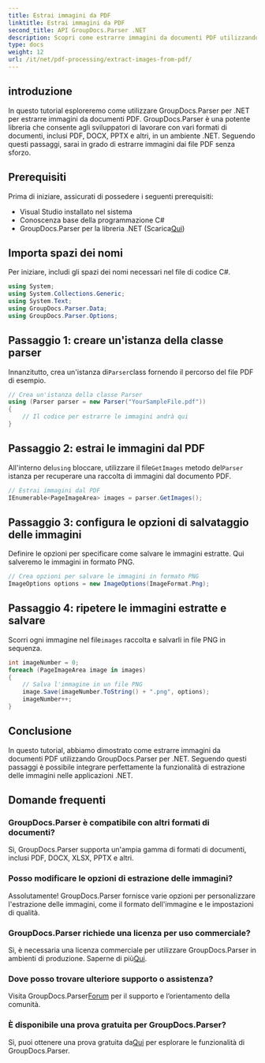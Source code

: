 ```yaml
---
title: Estrai immagini da PDF
linktitle: Estrai immagini da PDF
second_title: API GroupDocs.Parser .NET
description: Scopri come estrarre immagini da documenti PDF utilizzando GroupDocs.Parser per .NET. Guida passo passo con esempi di codice.
type: docs
weight: 12
url: /it/net/pdf-processing/extract-images-from-pdf/
---
```

## introduzione
In questo tutorial esploreremo come utilizzare GroupDocs.Parser per .NET per estrarre immagini da documenti PDF. GroupDocs.Parser è una potente libreria che consente agli sviluppatori di lavorare con vari formati di documenti, inclusi PDF, DOCX, PPTX e altri, in un ambiente .NET. Seguendo questi passaggi, sarai in grado di estrarre immagini dai file PDF senza sforzo.
## Prerequisiti
Prima di iniziare, assicurati di possedere i seguenti prerequisiti:
- Visual Studio installato nel sistema
- Conoscenza base della programmazione C#
-  GroupDocs.Parser per la libreria .NET (Scarica[Qui](https://releases.groupdocs.com/parser/net/))

## Importa spazi dei nomi
Per iniziare, includi gli spazi dei nomi necessari nel file di codice C#.
```csharp
using System;
using System.Collections.Generic;
using System.Text;
using GroupDocs.Parser.Data;
using GroupDocs.Parser.Options;
```
## Passaggio 1: creare un'istanza della classe parser
 Innanzitutto, crea un'istanza di`Parser`class fornendo il percorso del file PDF di esempio.
```csharp
// Crea un'istanza della classe Parser
using (Parser parser = new Parser("YourSampleFile.pdf"))
{
    // Il codice per estrarre le immagini andrà qui
}
```
## Passaggio 2: estrai le immagini dal PDF
 All'interno del`using` bloccare, utilizzare il file`GetImages` metodo del`Parser` istanza per recuperare una raccolta di immagini dal documento PDF.
```csharp
// Estrai immagini dal PDF
IEnumerable<PageImageArea> images = parser.GetImages();
```
## Passaggio 3: configura le opzioni di salvataggio delle immagini
Definire le opzioni per specificare come salvare le immagini estratte. Qui salveremo le immagini in formato PNG.
```csharp
// Crea opzioni per salvare le immagini in formato PNG
ImageOptions options = new ImageOptions(ImageFormat.Png);
```
## Passaggio 4: ripetere le immagini estratte e salvare
 Scorri ogni immagine nel file`images` raccolta e salvarli in file PNG in sequenza.
```csharp
int imageNumber = 0;
foreach (PageImageArea image in images)
{
    // Salva l'immagine in un file PNG
    image.Save(imageNumber.ToString() + ".png", options);
    imageNumber++;
}
```

## Conclusione
In questo tutorial, abbiamo dimostrato come estrarre immagini da documenti PDF utilizzando GroupDocs.Parser per .NET. Seguendo questi passaggi è possibile integrare perfettamente la funzionalità di estrazione delle immagini nelle applicazioni .NET.

## Domande frequenti
### GroupDocs.Parser è compatibile con altri formati di documenti?
Sì, GroupDocs.Parser supporta un'ampia gamma di formati di documenti, inclusi PDF, DOCX, XLSX, PPTX e altri.
### Posso modificare le opzioni di estrazione delle immagini?
Assolutamente! GroupDocs.Parser fornisce varie opzioni per personalizzare l'estrazione delle immagini, come il formato dell'immagine e le impostazioni di qualità.
### GroupDocs.Parser richiede una licenza per uso commerciale?
 Sì, è necessaria una licenza commerciale per utilizzare GroupDocs.Parser in ambienti di produzione. Saperne di più[Qui](https://purchase.groupdocs.com/buy).
### Dove posso trovare ulteriore supporto o assistenza?
 Visita GroupDocs.Parser[Forum](https://forum.groupdocs.com/c/parser/17) per il supporto e l’orientamento della comunità.
### È disponibile una prova gratuita per GroupDocs.Parser?
 Sì, puoi ottenere una prova gratuita da[Qui](https://releases.groupdocs.com/) per esplorare le funzionalità di GroupDocs.Parser.